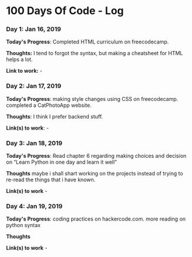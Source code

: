 # 100 Days Of Code - Log

### Day 1: Jan 16, 2019


**Today's Progress**: Completed HTML curriculum on freecodecamp. 

**Thoughts:** I tend to forgot the syntax, but making a cheatsheet for HTML helps a lot. 

**Link to work:** - 

### Day 2: Jan 17, 2019
**Today's Progress**: making style changes using CSS on freecodecamp. completed a CatPhotoApp website. 

**Thoughts**: I think I prefer backend stuff. 

**Link(s) to work**: - 


### Day 3: Jan 18, 2019

**Today's Progress**: Read chapter 6 regarding making choices and decision on “Learn Python in one day and learn it well” 

**Thoughts** maybe i shall shart working on the projects instead of trying to re-read the things that i have known. 

**Link(s) to work** - 

### Day 4: Jan 19, 2019

**Today's Progress**: coding practices on hackercode.com. more reading on python syntax 

**Thoughts**

**Link(s) to work** - 